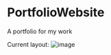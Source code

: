 # PortfolioWebsite
A portfolio for my work

Current layout:
![image](https://user-images.githubusercontent.com/80924843/131686978-71cc77d9-bd13-4ec9-b0aa-7a211300a1cb.png)
